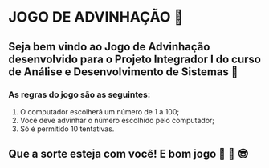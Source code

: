 # JOGO DE ADVINHAÇÃO :crystal_ball:

## Seja bem vindo ao Jogo de Advinhação desenvolvido para o Projeto Integrador I do curso de Análise e Desenvolvimento de Sistemas :yellow_heart:

### As regras do jogo são as seguintes:

1. O computador escolherá um número de 1 a 100;
2. Você deve advinhar o número escolhido pelo computador;
3. Só é permitido 10 tentativas.

## Que a sorte esteja com você! E bom jogo  :game_die: :space_invader: :sunglasses:
